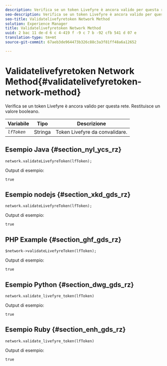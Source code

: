 ```yaml
---
description: Verifica se un token Livefyre è ancora valido per questa rete. Restituisce un valore booleano.
seo-description: Verifica se un token Livefyre è ancora valido per questa rete. Restituisce un valore booleano.
seo-title: Validatelivefyretoken Network Method
solution: Experience Manager
title: Validatelivefyretoken Network Method
uuid: 2 bac 11 de-d 6 c 4-419 f -9 c 7 b -92 cfb 541 d 07 e
translation-type: tm+mt
source-git-commit: 67aeb3de964473b326c88c3a3f81ff48a6a12652

---
```



# Validatelivefyretoken Network Method{#validatelivefyretoken-network-method}

Verifica se un token Livefyre è ancora valido per questa rete. Restituisce un valore booleano.

| Variabile | Tipo | Descrizione |
|---|---|---|
| *`lfToken`* | Stringa | Token Livefyre da convalidare. |

## Esempio Java {#section_nyl_ycs_rz}

```
network.validateLivefyreToken(lfToken); 
```

Output di esempio:

```
true 
```

## Esempio nodejs {#section_xkd_gds_rz}

```
network.validateLivefyreToken(lfToken); 
```

Output di esempio:

```
true 
```

## PHP Example {#section_ghf_gds_rz}

```
$network->validateLivefyreToken(lfToken); 
```

Output di esempio:

```
true 
```

## Esempio Python {#section_dwg_gds_rz}

```
network.validate_livefyre_token(lfToken) 
```

Output di esempio:

```
true 
```

## Esempio Ruby {#section_enh_gds_rz}

```
network.validate_livefyre_token(lfToken) 
```

Output di esempio:

```
true 
```

